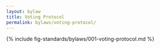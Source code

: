 ```yaml
---
layout: bylaw
title: Voting Protocol
permalink: bylaws/voting-protocol/
---
```


{% include fig-standards/bylaws/001-voting-protocol.md %}